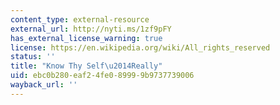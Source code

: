 ```yaml
---
content_type: external-resource
external_url: http://nyti.ms/1zf9pFY
has_external_license_warning: true
license: https://en.wikipedia.org/wiki/All_rights_reserved
status: ''
title: "Know Thy Self\u2014Really"
uid: ebc0b280-eaf2-4fe0-8999-9b9737739006
wayback_url: ''
---
```

